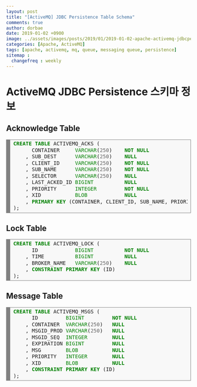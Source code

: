 ```yaml
---
layout: post
title: "[ActiveMQ] JDBC Persistence Table Schema"
comments: true
author: dorbae
date: 2019-01-02 +0900
image: ../assets/images/posts/2019/01/2019-01-02-apache-activemq-jdbcpersistenceschema_thumnail.png
categories: [Apache, ActiveMQ]
tags: [apache, activemq, mq, queue, messaging queue, persistence]
sitemap :
  changefreq : weekly
---
```


# ActiveMQ JDBC Persistence 스키마 정보

## Acknowledge Table

<div markdown="1" style="background: #f8f8f8; overflow:auto;width:auto;border:solid gray;border-width:.1em .1em .1em .8em;padding:.2em .6em;"><pre style="margin: 0; line-height: 125%"><span style="color: #008000; font-weight: bold">CREATE</span> <span style="color: #008000; font-weight: bold">TABLE</span> ACTIVEMQ_ACKS (
      CONTAINER     <span style="color: #008000">VARCHAR</span>(<span style="color: #666666">250</span>)    <span style="color: #008000; font-weight: bold">NOT</span> <span style="color: #008000; font-weight: bold">NULL</span>
    , SUB_DEST      <span style="color: #008000">VARCHAR</span>(<span style="color: #666666">250</span>)    <span style="color: #008000; font-weight: bold">NULL</span>
    , CLIENT_ID     <span style="color: #008000">VARCHAR</span>(<span style="color: #666666">250</span>)    <span style="color: #008000; font-weight: bold">NOT</span> <span style="color: #008000; font-weight: bold">NULL</span>
    , SUB_NAME      <span style="color: #008000">VARCHAR</span>(<span style="color: #666666">250</span>)    <span style="color: #008000; font-weight: bold">NOT</span> <span style="color: #008000; font-weight: bold">NULL</span>
    , SELECTOR      <span style="color: #008000">VARCHAR</span>(<span style="color: #666666">250</span>)    <span style="color: #008000; font-weight: bold">NULL</span>
    , LAST_ACKED_ID <span style="color: #008000">BIGINT</span>          <span style="color: #008000; font-weight: bold">NULL</span>
    , PRIORITY      <span style="color: #008000">INTEGER</span>         <span style="color: #008000; font-weight: bold">NOT</span> <span style="color: #008000; font-weight: bold">NULL</span>
    , XID           <span style="color: #008000">BLOB</span>            <span style="color: #008000; font-weight: bold">NULL</span>
    , <span style="color: #008000; font-weight: bold">PRIMARY</span> <span style="color: #008000; font-weight: bold">KEY</span> (CONTAINER, CLIENT_ID, SUB_NAME, PRIORITY)
);
</pre></div>     
     
## Lock Table

<div style="background: #f8f8f8; overflow:auto;width:auto;border:solid gray;border-width:.1em .1em .1em .8em;padding:.2em .6em;"><pre style="margin: 0; line-height: 125%"><span style="color: #008000; font-weight: bold">CREATE</span> <span style="color: #008000; font-weight: bold">TABLE</span> ACTIVEMQ_LOCK (
      ID            <span style="color: #008000">BIGINT</span>          <span style="color: #008000; font-weight: bold">NOT</span> <span style="color: #008000; font-weight: bold">NULL</span>
    , TIME          <span style="color: #008000">BIGINT</span>          <span style="color: #008000; font-weight: bold">NULL</span>
    , BROKER_NAME   <span style="color: #008000">VARCHAR</span>(<span style="color: #666666">250</span>)    <span style="color: #008000; font-weight: bold">NULL</span>
    , <span style="color: #008000; font-weight: bold">CONSTRAINT</span> <span style="color: #008000; font-weight: bold">PRIMARY</span> <span style="color: #008000; font-weight: bold">KEY</span> (ID)
);
</pre></div>    
     
## Message Table

<div style="background: #f8f8f8; overflow:auto;width:auto;border:solid gray;border-width:.1em .1em .1em .8em;padding:.2em .6em;"><pre style="margin: 0; line-height: 125%"><span style="color: #008000; font-weight: bold">CREATE</span> <span style="color: #008000; font-weight: bold">TABLE</span> ACTIVEMQ_MSGS (
      ID         <span style="color: #008000">BIGINT</span>         <span style="color: #008000; font-weight: bold">NOT</span> <span style="color: #008000; font-weight: bold">NULL</span>
    , CONTAINER  <span style="color: #008000">VARCHAR</span>(<span style="color: #666666">250</span>)   <span style="color: #008000; font-weight: bold">NULL</span>
    , MSGID_PROD <span style="color: #008000">VARCHAR</span>(<span style="color: #666666">250</span>)   <span style="color: #008000; font-weight: bold">NULL</span>
    , MSGID_SEQ  <span style="color: #008000">INTEGER</span>        <span style="color: #008000; font-weight: bold">NULL</span>
    , EXPIRATION <span style="color: #008000">BIGINT</span>         <span style="color: #008000; font-weight: bold">NULL</span>
    , MSG        <span style="color: #008000">BLOB</span>           <span style="color: #008000; font-weight: bold">NULL</span>
    , PRIORITY   <span style="color: #008000">INTEGER</span>        <span style="color: #008000; font-weight: bold">NULL</span>
    , XID        <span style="color: #008000">BLOB</span>           <span style="color: #008000; font-weight: bold">NULL</span>
    , <span style="color: #008000; font-weight: bold">CONSTRAINT</span> <span style="color: #008000; font-weight: bold">PRIMARY</span> <span style="color: #008000; font-weight: bold">KEY</span> (ID)
);
</pre></div>
